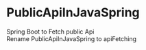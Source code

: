 # PublicApiInJavaSpring
Spring Boot to Fetch public Api  
Rename PublicApiInJavaSpring to apiFetching
